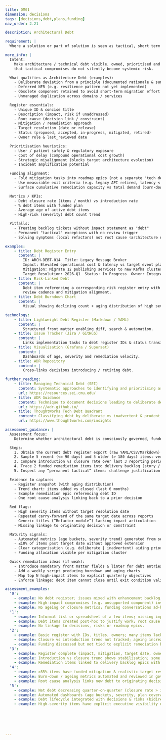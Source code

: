 ```yaml
---
title: DM01
dimension: decisions
tags: [decisions,debt,plans,funding]
nav_order: 2.21

description: Architectural Debt

requirement: |
  Where a solution or part of solution is seen as tactical, short term or introduces / persists tech & architecture debt, remediation plans **SHOULD** be in place and agreed with the relevant stakeholders and governance groups. Architecture Debt **SHOULD** be identified with implications, rationale and future mitigation plans (recorded in an Architecture Debt Register) Plans **SHOULD** be realistic and funded.

more_info: |
  Intent:
    Make architecture / technical debt visible, owned, prioritised and funded so
    that tactical compromises do not silently become systemic risk.

  What qualifies as Architecture Debt (examples):
    - Deliberate deviation from a principle (documented rationale & sunset date)
    - Deferred NFR (e.g. resilience pattern not yet implemented)
    - Obsolete component retained to avoid short-term migration effort
    - Unmanaged duplication across domains / services

  Register essentials:
    - Unique ID & concise title
    - Description (impact, risk if unaddressed)
    - Root cause (decision link / constraint)
    - Mitigation / remediation approach
    - Target resolution (date or release)
    - Status (proposed, accepted, in-progress, mitigated, retired)
    - Owner role & last_reviewed date

  Prioritisation heuristics:
    - User / patient safety & regulatory exposure
    - Cost of delay (compound operational cost growth)
    - Strategic misalignment (blocks target architecture evolution)
    - Incident amplification potential

  Funding alignment:
    - Fold mitigation tasks into roadmap epics (not a separate "tech debt" bucket)
    - Use measurable exit criteria (e.g. legacy API retired, latency < X ms)
    - Surface cumulative remediation capacity vs total demand (burn-down)

  Metrics / KPIs:
    - Debt closure rate (items / month) vs introduction rate
    - % debt items with funded plan
    - Average age of active debt items
    - High-risk (severity) debt count trend

  Pitfalls:
    - Treating backlog tickets without impact statement as "debt"
    - Permanent "tactical" exceptions with no review trigger
    - Solving symptoms (local refactors) not root cause (architecture decision)

examples: 
    - title: Debt Register Entry
      content: |
        ID: ARCH-DEBT-014  Title: Legacy Message Broker
        Impact: Elevated operational cost & latency vs target event platform.
        Mitigation: Migrate 12 publishing services to new Kafka cluster.
        Target Resolution: 2026-Q1  Status: In Progress  Owner: Integration Arch.
    - title: Risk-Linked Debt
      content: |
        Debt item referencing a corresponding risk register entry with common
        review cadence and mitigation alignment.
    - title: Debt Burndown Chart
      content: |
        Visual showing declining count + aging distribution of high severity items.

technology:
    - title: Lightweight Debt Register (Markdown / YAML)
      content: |
        Structured front matter enabling diff, search & automation.
    - title: Issue Tracker (Jira / GitHub)
      content: |
        Links implementation tasks to debt register IDs & status transitions.
    - title: Visualisation (Grafana / Superset)
      content: |
        Dashboards of age, severity and remediation velocity.
    - title: ADR Repository
      content: |
        Cross-links decisions introducing / retiring debt.

further_reading:
    - title: Managing Technical Debt (SEI)
      content: Systematic approaches to identifying and prioritising architectural debt.
      url: https://resources.sei.cmu.edu/
    - title: ADR Guidance
      content: Technique to document decisions leading to deliberate debt.
      url: https://adr.github.io/
    - title: ThoughtWorks Tech Debt Quadrant
      content: Classifying debt by deliberate vs inadvertent & prudent vs reckless.
      url: https://www.thoughtworks.com/insights

assessment_guidance: |
  Assessment focus:
    Determine whether architectural debt is consciously governed, funded and trending toward reduction—not merely enumerated.

  Steps:
    1. Obtain the current debt register export (raw YAML/CSV/Markdown) and count open vs mitigated vs retired items.
    2. Sample 5 recent (<= 90 days) and 5 older (> 180 days) items: verify each has rationale, impact, mitigation plan, target date, owner & linkage (ADR / risk / roadmap epic).
    3. Compare introduction vs closure rate over last 3 reporting periods—identify net burn-down or accumulation.
    4. Trace 2 funded remediation items into delivery backlog (story / epic alignment with measurable exit criteria).
    5. Inspect any “permanent tactical” items: challenge justification & review trigger.

  Evidence to capture:
    - Register snapshot (with aging distribution)
    - Trend chart: items added vs closed (last 6 months)
    - Example remediation epic referencing debt ID
    - One root cause analysis linking back to a prior decision

  Red flags:
    - High severity items without target resolution date
    - Repeated carry-forward of the same target date across reports
    - Generic titles (“Refactor module”) lacking impact articulation
    - Missing linkage to originating decision or constraint

  Maturity signals:
    - Automated metrics (age buckets, severity trend) generated from source repo
    - ≤10% of items past target date without approved extension
    - Clear categorisation (e.g. deliberate | inadvertent) aiding prioritisation
    - Funding allocation visible per mitigation cluster

  Quick remediation ideas (if weak):
    - Introduce mandatory front matter fields & linter for debt entries
    - Add a weekly script producing burndown and aging charts
    - Map top N high-impact items to explicit quarterly objectives
    - Enforce linkage: debt item cannot close until exit condition validated

assessment_examples:
  '0':
    - example: No debt register; issues mixed with enhancement backlog; tactical decisions undocumented.
    - example: High-impact compromises (e.g. unsupported component) invisible to governance forums.
    - example: No ageing or closure metrics; funding conversations ad‑hoc.
  '1':
    - example: Informal list or spreadsheet of a few items; missing impact, target date or owner.
    - example: Debt items created post‑hoc to justify work; root cause / rationale absent.
    - example: No linkage to decisions, risks or roadmap epics.
  '2':
    - example: Basic register with IDs, titles, owners; many items lack mitigation plan or target resolution.
    - example: Closure vs introduction trend not tracked; ageing increasing.
    - example: Funding discussed but not tied to explicit remediation backlog items.
  '3':
    - example: Register complete (impact, mitigation, target date, owner) for majority (≥70%) of known debt.
    - example: Introduction vs closure trend shows stabilisation; some ageing hotspots identified.
    - example: Remediation items linked to delivery backlog epics with measurable exit criteria.
  '4':
    - example: ≥85% items have funded mitigation & realistic target resolution; <15% past target without approved extension.
    - example: Burn-down / ageing metrics automated and reviewed in governance.
    - example: Root cause analysis links new debt to originating decisions; systemic sources addressed.
  '5':
    - example: Net debt decreasing quarter-on-quarter (closure rate > introduction rate) with published metrics.
    - example: Automated dashboards (age buckets, severity, plan coverage) drive prioritisation; ≤10% items overdue.
    - example: Debt lifecycle integrated with decisions & risks (bidirectional links); funding allocation transparent.
    - example: High-severity items have explicit executive visibility until mitigated.






---
```

